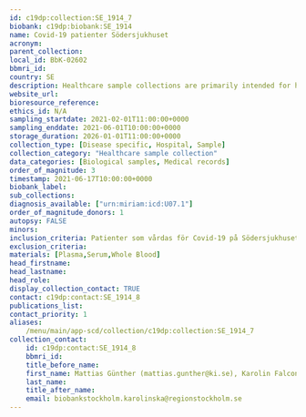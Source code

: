 ```yaml
---
id: c19dp:collection:SE_1914_7
biobank: c19dp:biobank:SE_1914
name: Covid-19 patienter Södersjukhuset
acronym:
parent_collection:
local_id: BbK-02602
bbmri_id:
country: SE
description: Healthcare sample collections are primarily intended for healthcare, diagnostics and treatment, but can also be made available for research when there is a Swedish ethical approval and the patient has given their consent.
website_url:
bioresource_reference:
ethics_id: N/A
sampling_startdate: 2021-02-01T11:00:00+0000
sampling_enddate: 2021-06-01T10:00:00+0000
storage_duration: 2026-01-01T11:00:00+0000
collection_type: [Disease specific, Hospital, Sample]
collection_category: "Healthcare sample collection"
data_categories: [Biological samples, Medical records]
order_of_magnitude: 3
timestamp: 2021-06-17T10:00:00+0000
biobank_label:
sub_collections:
diagnosis_available: ["urn:miriam:icd:U07.1"]
order_of_magnitude_donors: 1
autopsy: FALSE
minors:
inclusion_criteria: Patienter som vårdas för Covid-19 på Södersjukhuset (IVA och Infektion)
exclusion_criteria:
materials: [Plasma,Serum,Whole Blood]
head_firstname:
head_lastname:
head_role:
display_collection_contact: TRUE
contact: c19dp:contact:SE_1914_8
publications_list:
contact_priority: 1
aliases:
    /menu/main/app-scd/collection/c19dp:collection:SE_1914_7
collection_contact:
    id: c19dp:contact:SE_1914_8
    bbmri_id:
    title_before_name:
    first_name: Mattias Günther (mattias.gunther@ki.se), Karolin Falconer (karolin.falconer@regionstockholm.se)
    last_name:
    title_after_name:
    email: biobankstockholm.karolinska@regionstockholm.se
---
```

